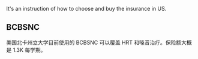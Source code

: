 It's an instruction of how to choose and buy the insurance in US.

## BCBSNC

美国北卡州立大学目前使用的 BCBSNC 可以覆盖 HRT 和嗓音治疗。保险额大概是 1.3K 每学期。